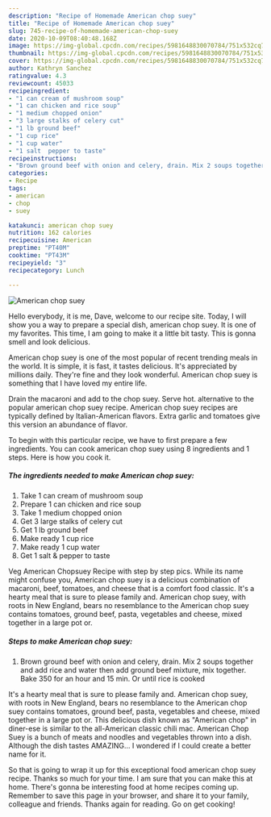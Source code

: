 ```yaml
---
description: "Recipe of Homemade American chop suey"
title: "Recipe of Homemade American chop suey"
slug: 745-recipe-of-homemade-american-chop-suey
date: 2020-10-09T08:40:48.168Z
image: https://img-global.cpcdn.com/recipes/5981648830070784/751x532cq70/american-chop-suey-recipe-main-photo.jpg
thumbnail: https://img-global.cpcdn.com/recipes/5981648830070784/751x532cq70/american-chop-suey-recipe-main-photo.jpg
cover: https://img-global.cpcdn.com/recipes/5981648830070784/751x532cq70/american-chop-suey-recipe-main-photo.jpg
author: Kathryn Sanchez
ratingvalue: 4.3
reviewcount: 45033
recipeingredient:
- "1 can cream of mushroom soup"
- "1 can chicken and rice soup"
- "1 medium chopped onion"
- "3 large stalks of celery cut"
- "1 lb ground beef"
- "1 cup rice"
- "1 cup water"
- "1 salt  pepper to taste"
recipeinstructions:
- "Brown ground beef with onion and celery, drain. Mix 2 soups together and add rice and water then add ground beef mixture, mix together. Bake 350 for an hour and 15 min. Or until rice is cooked"
categories:
- Recipe
tags:
- american
- chop
- suey

katakunci: american chop suey 
nutrition: 162 calories
recipecuisine: American
preptime: "PT40M"
cooktime: "PT43M"
recipeyield: "3"
recipecategory: Lunch

---
```



![American chop suey](https://img-global.cpcdn.com/recipes/5981648830070784/751x532cq70/american-chop-suey-recipe-main-photo.jpg)

Hello everybody, it is me, Dave, welcome to our recipe site. Today, I will show you a way to prepare a special dish, american chop suey. It is one of my favorites. This time, I am going to make it a little bit tasty. This is gonna smell and look delicious.

American chop suey is one of the most popular of recent trending meals in the world. It is simple, it is fast, it tastes delicious. It's appreciated by millions daily. They're fine and they look wonderful. American chop suey is something that I have loved my entire life.

Drain the macaroni and add to the chop suey. Serve hot. alternative to the popular american chop suey recipe. American chop suey recipes are typically defined by Italian-American flavors. Extra garlic and tomatoes give this version an abundance of flavor.


To begin with this particular recipe, we have to first prepare a few ingredients. You can cook american chop suey using 8 ingredients and 1 steps. Here is how you cook it.

<!--inarticleads1-->

##### The ingredients needed to make American chop suey:

1. Take 1 can cream of mushroom soup
1. Prepare 1 can chicken and rice soup
1. Take 1 medium chopped onion
1. Get 3 large stalks of celery cut
1. Get 1 lb ground beef
1. Make ready 1 cup rice
1. Make ready 1 cup water
1. Get 1 salt &amp; pepper to taste


Veg American Chopsuey Recipe with step by step pics. While its name might confuse you, American chop suey is a delicious combination of macaroni, beef, tomatoes, and cheese that is a comfort food classic. It&#39;s a hearty meal that is sure to please family and. American chop suey, with roots in New England, bears no resemblance to the American chop suey contains tomatoes, ground beef, pasta, vegetables and cheese, mixed together in a large pot or. 

<!--inarticleads2-->

##### Steps to make American chop suey:

1. Brown ground beef with onion and celery, drain. Mix 2 soups together and add rice and water then add ground beef mixture, mix together. Bake 350 for an hour and 15 min. Or until rice is cooked


It&#39;s a hearty meal that is sure to please family and. American chop suey, with roots in New England, bears no resemblance to the American chop suey contains tomatoes, ground beef, pasta, vegetables and cheese, mixed together in a large pot or. This delicious dish known as &#34;American chop&#34; in diner-ese is similar to the all-American classic chili mac. American Chop Suey is a bunch of meats and noodles and vegetables thrown into a dish. Although the dish tastes AMAZING… I wondered if I could create a better name for it. 

So that is going to wrap it up for this exceptional food american chop suey recipe. Thanks so much for your time. I am sure that you can make this at home. There's gonna be interesting food at home recipes coming up. Remember to save this page in your browser, and share it to your family, colleague and friends. Thanks again for reading. Go on get cooking!
